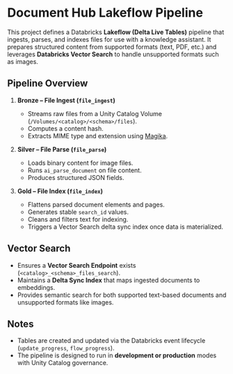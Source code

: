 # Document Hub Lakeflow Pipeline

This project defines a Databricks **Lakeflow (Delta Live Tables)** pipeline that ingests, parses, and indexes files for use with a knowledge assistant. It prepares structured content from supported formats (text, PDF, etc.) and leverages **Databricks Vector Search** to handle unsupported formats such as images.

## Pipeline Overview

1. **Bronze – File Ingest (`file_ingest`)**
   - Streams raw files from a Unity Catalog Volume (`/Volumes/<catalog>/<schema>/files`).
   - Computes a content hash.
   - Extracts MIME type and extension using [Magika](https://github.com/google/magika).

2. **Silver – File Parse (`file_parse`)**
   - Loads binary content for image files.
   - Runs `ai_parse_document` on file content.
   - Produces structured JSON fields.

3. **Gold – File Index (`file_index`)**
   - Flattens parsed document elements and pages.
   - Generates stable `search_id` values.
   - Cleans and filters text for indexing.
   - Triggers a Vector Search delta sync index once data is materialized.

## Vector Search

- Ensures a **Vector Search Endpoint** exists (`<catalog>_<schema>_files_search`).
- Maintains a **Delta Sync Index** that maps ingested documents to embeddings.
- Provides semantic search for both supported text-based documents and unsupported formats like images.

## Notes

- Tables are created and updated via the Databricks event lifecycle (`update_progress`, `flow_progress`).
- The pipeline is designed to run in **development or production** modes with Unity Catalog governance.